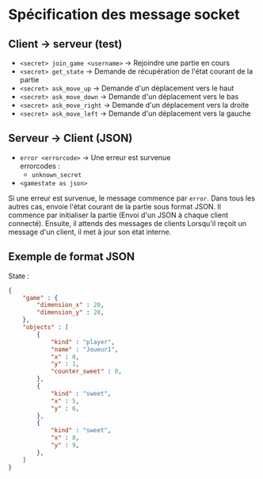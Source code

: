 # Spécification des message socket

## Client -> serveur (test)

- `<secret> join_game <username>`  -> Rejoindre une partie en cours
- `<secret> get_state` -> Demande de récupération de l'état courant de la partie
- `<secret> ask_move_up` -> Demande d'un déplacement vers le haut
- `<secret> ask_move_down` -> Demande d'un déplacement vers le bas
- `<secret> ask_move_right` -> Demande d'un déplacement vers la droite
- `<secret> ask_move_left` -> Demande d'un déplacement vers la gauche

## Serveur -> Client (JSON)

- `error <errorcode>` -> Une erreur est survenue<br>
    errorcodes :
    - `unknown_secret`
- `<gamestate as json>`

Si une erreur est survenue, le message commence par `error`. 
Dans tous les autres cas, envoie l'état courant de la partie sous format JSON.
Il commence par initialiser la partie (Envoi d'un JSON à chaque client connecté).
Ensuite, il attends des messages de clients
Lorsqu'il reçoit un message d'un client, il met à jour son état interne.


## Exemple de format JSON
State : 
```json
{
    "game" : {
        "dimension_x" : 20,
        "dimension_y" : 20,
    },
    "objects" : [
        {
            "kind" : "player",
            "name" : "Joueur1",
            "x" : 0,
            "y" : 1,
            "counter_sweet" : 0,
        },
        {
            "kind" : "sweet",
            "x" : 5,
            "y" : 6,
        },
        {
            "kind" : "sweet",
            "x" : 8,
            "y" : 9,
        },
    ]
}
```
